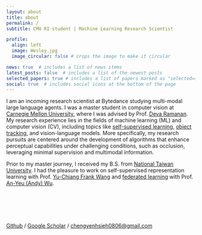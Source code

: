 ```yaml
---
layout: about
title: about
permalink: /
subtitle: CMU RI student | Machine Learning Research Scientist

profile:
  align: left
  image: Wesley.jpg
  image_circular: false # crops the image to make it circular

news: true  # includes a list of news items
latest_posts: false  # includes a list of the newest posts
selected_papers: true # includes a list of papers marked as "selected={true}"
social: true  # includes social icons at the bottom of the page
---
```


I am an incoming research scientist at Bytedance studying multi-modal large language agents. I was a master student in computer vision at [Carnegie Mellon University](https://www.cmu.edu/), where I was advised by Prof. [Deva Ramanan](https://www.cs.cmu.edu/~deva/). My research experience lies in the fields of machine learning (ML) and computer vision (CV), including topics like [self-supervised learning](https://openaccess.thecvf.com/content/WACV2023/papers/Hsieh_Self-Supervised_Pyramid_Representation_Learning_for_Multi-Label_Visual_Analysis_and_Beyond_WACV_2023_paper.pdf), [object tracking](https://tao-amodal.github.io), and vision-language models. 
More specifically, my research pursuits are centered around the development of algorithms that enhance perceptual capabilities under challenging conditions, such as occlusion, leveraging minimal supervision and multimodal information. 

Prior to my master journey, I received my B.S. from [National Taiwan University](https://www.ntu.edu.tw/english/). I had the pleasure to work on self-supervised representation learning with Prof. [Yu-Chiang Frank Wang](http://vllab.ee.ntu.edu.tw/members.html) and [federated learning](http://access.ee.ntu.edu.tw/Publications/Conference/(2021)%20FL-HDC_Hyperdimensional_Computing_Design_for_the_Application_of_Federated_Learning.pdf) with Prof. [An-Yeu (Andy) Wu](http://access.ee.ntu.edu.tw/).

<br>
<br>
<br>
<br>

[Github](https://github.com/WesleyHsieh0806) / [Google Scholar](https://scholar.google.com/citations?user=0V8wixoAAAAJ&hl=en) / [chengyenhsieh0806@gmail.com](mailto:chengyenhsieh0806@gmail.com)